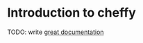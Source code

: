 # Introduction to cheffy

TODO: write [great documentation](http://jacobian.org/writing/what-to-write/)
